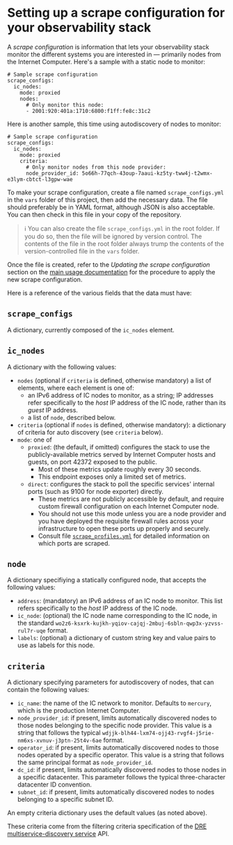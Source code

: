 # Setting up a scrape configuration for your observability stack

A *scrape configuration* is information that lets your observability stack
monitor the different systems you are interested in — primarily nodes from
the Internet Computer.  Here's a sample with a static node to monitor:

```
# Sample scrape configuration
scrape_configs:
  ic_nodes:
    mode: proxied
    nodes:
      # Only monitor this node:
      - 2001:920:401a:1710:6800:f1ff:fe8c:31c2
```

Here is another sample, this time using autodiscovery of nodes to monitor:

```
# Sample scrape configuration
scrape_configs:
  ic_nodes:
    mode: proxied
    criteria:
      # Only monitor nodes from this node provider:
      node_provider_id: 5o66h-77qch-43oup-7aaui-kz5ty-tww4j-t2wmx-e3lym-cbtct-l3gpw-wae
```

To make your scrape configuration, create a file named `scrape_configs.yml`
in the `vars` folder of this project, then add the necessary data.  The file
should preferably be in YAML format, although JSON is also acceptable.  You
can then check in this file in your copy of the repository.

> ℹ️ You can also create the file `scrape_configs.yml` in the root folder.
> If you do so, then the file will be ignored by version control. The
> contents of the file in the root folder always trump the contents of
> the version-controlled file in the `vars` folder.

Once the file is created, refer to the *Updating the scrape configuration*
section on the [main usage documentation](../README.md) for the procedure
to apply the new scrape configuration.

Here is a reference of the various fields that the data must have:

## `scrape_configs`

A dictionary, currently composed of the `ic_nodes` element.

## `ic_nodes`

A dictionary with the following values:

* `nodes` (optional if `criteria` is defined, otherwise mandatory) a list
  of elements, where each element is one of:
  * an IPv6 address of IC nodes to monitor, as a string; IP addresses refer
    specifically to the *host* IP address of the IC node, rather than its
    *guest* IP address.
  * a list of `node`, described below.
* `criteria` (optional if `nodes` is defined, otherwise mandatory): a dictionary
  of criteria for auto discovery (see `criteria` below).
* `mode`: one of
  * `proxied`: (the default, if omitted) configures the stack to use the
    publicly-available metrics served by Internet Computer hosts and guests,
    on port 42372 exposed to the public.
    * Most of these metrics update roughly every 30 seconds.
    * This endpoint exposes only a limited set of metrics.
  * `direct`: configures the stack to poll the specific services' internal
    ports (such as 9100 for node exporter) directly.
    * These metrics are not publicly accessible by default, and require
      custom firewall configuration on each Internet Computer node.
    * You should not use this mode unless you are a node provider and you
      have deployed the requisite firewall rules across your infrastructure
      to open these ports up properly and securely.
    * Consult file [`scrape_profiles.yml`](../vars/scrape_profiles.yml)
      for detailed information on which ports are scraped.

## `node`

A dictionary specifiying a statically configured node, that accepts the
following values:

* `address`: (mandatory) an IPv6 address of an IC node to monitor.  This list refers
  specifically to the *host* IP address of the IC node.
* `ic_node`: (optional) the IC node name corresponding to the IC node, in the standard
  `wo2z6-ksxrk-kujkh-yqiov-cajqj-2mbuj-6sbln-qwp3x-yzvss-rul7r-uqe` format.
* `labels`: (optional) a dictionary of custom string key and value pairs to use as labels
  for this node.

## `criteria`

A dictionary specifying parameters for autodiscovery of nodes, that can contain
the following values:

* `ic_name`: the name of the IC network to monitor.  Defaults to `mercury`,
  which is the production Internet Computer.
* `node_provider_id`: if present, limits automatically discovered nodes to
  those nodes belonging to the specific node provider.  This value is a string
  that follows the typical
  `wdjjk-blh44-lxm74-ojj43-rvgf4-j5rie-nm6xs-xvnuv-j3ptn-25t4v-6ae` format.
* `operator_id`: if present, limits automatically discovered nodes to those
  nodes operated by a specific operator.  This value is a string that follows
  the same principal format as `node_provider_id`.
* `dc_id`: if present, limits automatically discovered nodes to those nodes
  in a specific datacenter.  This parameter follows the typical three-character
  datacenter ID convention.
* `subnet_id`: if present, limits automatically discovered nodes to nodes
  belonging to a specific subnet ID.

An empty criteria dictionary uses the default values (as noted above).

These criteria come from the filtering criteria specification of the
[DRE multiservice-discovery service](https://github.com/dfinity/dre/tree/main/rs/ic-observability/multiservice-discovery#get-targets)
API.
